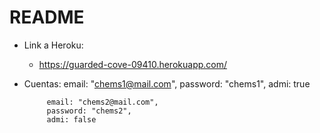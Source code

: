 # README

* Link a Heroku: 
    * https://guarded-cove-09410.herokuapp.com/

*  Cuentas: email: "chems1@mail.com",
            password: "chems1",
            admi: true
        
            email: "chems2@mail.com",
            password: "chems2",
            admi: false
        